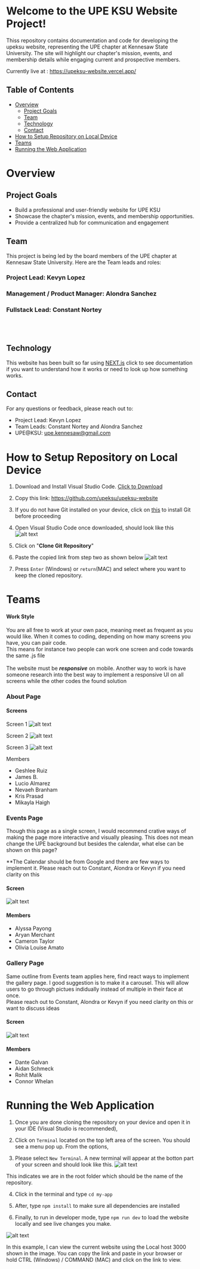 # Welcome to the UPE KSU Website Project! 
Thiss repository contains documentation and code for developing the upeksu website, representing the UPE chapter at Kennesaw State University. The site will highlight our chapter's mission, events, and membership details while engaging current and prospective members.

Currently live at : https://upeksu-website.vercel.app/

## Table of Contents
- [Overview](#overview)
    - [Project Goals](#project-goals)
    - [Team](#team)
    - [Technology](#technology)
    - [Contact](#contact)
- [How to Setup Repository on Local Device](#how-to-setup-repository-on-local-device)
- [Teams](#teams)
- [Running the Web Application](#running-the-web-application)

# Overview

## Project Goals
* Build a professional and user-friendly website for UPE KSU
* Showcase the chapter's mission, events, and membership opportunities.
* Provide a centralized hub for communication and engagement
## Team
This project is being led by the board members of the UPE chapter at Kennesaw State University. Here are the Team leads and roles:
### Project Lead: Kevyn Lopez
### Management / Product Manager: Alondra Sanchez

### Fullstack Lead: Constant Nortey

<br><br>
## Technology
This website has been built so far using [NEXT.js](https://nextjs.org/docs) click to see documentation if you want to understand how it works or need to look up how something works.
## Contact
For any questions or feedback, please reach out to:
* Project Lead: Kevyn Lopez
* Team Leads: Constant Nortey and Alondra Sanchez
* UPE@KSU: upe.kennesaw@gmail.com



# How to Setup Repository on Local Device
1. Download and Install Visual Studio Code. [Click to Download](https://code.visualstudio.com/download)
2. Copy this link: https://github.com/upeksu/upeksu-website
3. If you do not have Git installed on your device, click on [this](https://git-scm.com/downloads) to install Git before proceeding

4. Open Visual Studio Code once downloaded, should look like this
![alt text](image-2.png)

5. Click on "**Clone Git Repository**"
6. Paste the copied link from step two as shown below
![alt text](image-3.png)

7. Press `Enter` (Windows) or `return`(MAC) and select where you want to keep the cloned repository.

# Teams
#### Work Style
You are all free to work at your own pace, meaning meet as frequent as you would like. When it comes to coding, depending on how many screens you have, you can pair code. <br>
This means for instance two people can work one screen and code towards the same .js file
<br> <br>
The website must be ***responsive*** on mobile. Another way to work is have someone research into the best way to implement a responsive UI on all screens while the other codes the found solution
### About Page
#### Screens
Screen 1
![alt text](image-4.png)

Screen 2
![alt text](image-5.png)

Screen 3
![alt text](image-6.png)

Members
- Geshlee Ruiz
- James B.
- Lucio Almarez
- Nevaeh Branham
- Kris Prasad
- Mikayla Haigh

### Events Page
Though this page as a single screen, I would recommend crative ways of making the page more interactive and visually pleasing. This does not mean change the UPE background but besides the calendar, what else can be shown on this page?

**The Calendar should be from Google and there are few ways to implement it. Please reach out to Constant, Alondra or Kevyn if you need clarity on this
#### Screen
![alt text](image-7.png)

#### Members
- Alyssa Payong
- Aryan Merchant
- Cameron Taylor
- Olivia Louise Amato

### Gallery Page
Same outline from Events team applies here, find react ways to implement the gallery page. I good suggestion is to make it a carousel. This will allow users to go through pictues indidually instead of multiple in their face at once. <br> Please reach out to Constant, Alondra or Kevyn if you need clarity on this or want to discuss ideas
#### Screen
![alt text](image-8.png)

#### Members
- Dante Galvan
- Aidan Schmeck
- Rohit Malik 
- Connor Whelan


# Running the Web Application
1. Once you are done cloning the repository on your device and open it in your IDE (Visual Studio is recommended),

2. Click on `Terminal` located on the top left area of the screen. You should see a menu pop up. From the options,
3. Please select `New Terminal`. A new terminal will appear at the botton part of your screen and should look like
this.
![alt text](image.png)

This indicates we are in the root folder which should be the name of the repository.

4. Click in the terminal and type `cd my-app`

5. After, type `npm install` to make sure all dependencies are installed

6. Finally, to run in developer mode, type `npm run dev` to load the website locally and see live changes you make.

![alt text](image-1.png)

In this example, I can view the current website using the Local host 3000 shown in the image. You can copy the link and paste in your browser or hold CTRL (Windows) / COMMAND (MAC) and click on the link to view.


